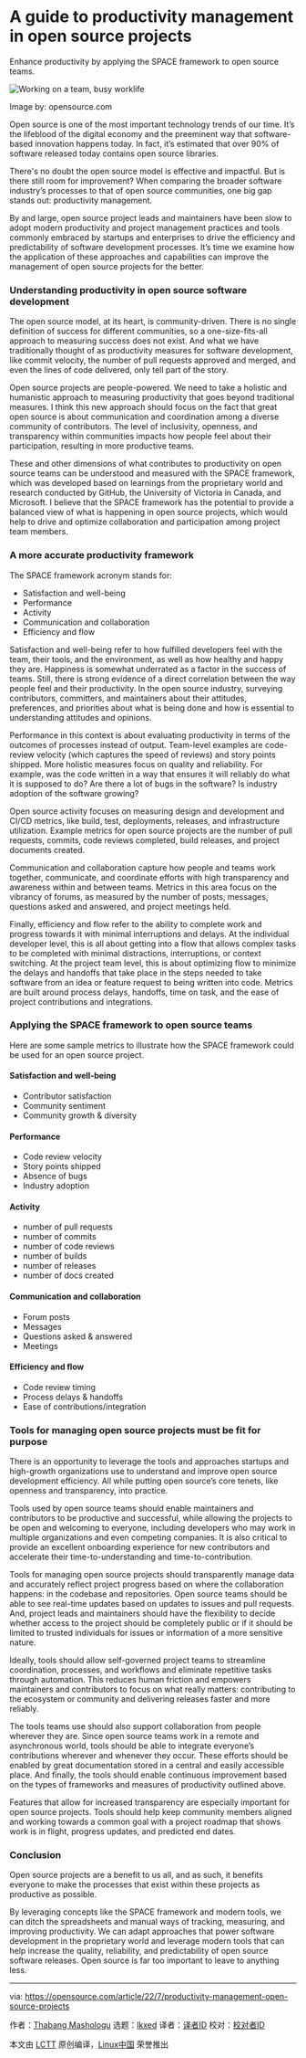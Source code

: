 [#]: subject: "A guide to productivity management in open source projects"
[#]: via: "https://opensource.com/article/22/7/productivity-management-open-source-projects"
[#]: author: "Thabang Mashologu https://opensource.com/users/tmashologu"
[#]: collector: "lkxed"
[#]: translator: " "
[#]: reviewer: " "
[#]: publisher: " "
[#]: url: " "

A guide to productivity management in open source projects
======
Enhance productivity by applying the SPACE framework to open source teams.

![Working on a team, busy worklife][1]

Image by: opensource.com

Open source is one of the most important technology trends of our time. It’s the lifeblood of the digital economy and the preeminent way that software-based innovation happens today. In fact, it’s estimated that over 90% of software released today contains open source libraries.

There's no doubt the open source model is effective and impactful. But is there still room for improvement? When comparing the broader software industry’s processes to that of open source communities, one big gap stands out: productivity management.

By and large, open source project leads and maintainers have been slow to adopt modern productivity and project management practices and tools commonly embraced by startups and enterprises to drive the efficiency and predictability of software development processes. It’s time we examine how the application of these approaches and capabilities can improve the management of open source projects for the better.

### Understanding productivity in open source software development

The open source model, at its heart, is community-driven. There is no single definition of success for different communities, so a one-size-fits-all approach to measuring success does not exist. And what we have traditionally thought of as productivity measures for software development, like commit velocity, the number of pull requests approved and merged, and even the lines of code delivered, only tell part of the story.

Open source projects are people-powered. We need to take a holistic and humanistic approach to measuring productivity that goes beyond traditional measures. I think this new approach should focus on the fact that great open source is about communication and coordination among a diverse community of contributors. The level of inclusivity, openness, and transparency within communities impacts how people feel about their participation, resulting in more productive teams.

These and other dimensions of what contributes to productivity on open source teams can be understood and measured with the SPACE framework, which was developed based on learnings from the proprietary world and research conducted by GitHub, the University of Victoria in Canada, and Microsoft. I believe that the SPACE framework has the potential to provide a balanced view of what is happening in open source projects, which would help to drive and optimize collaboration and participation among project team members.

### A more accurate productivity framework

The SPACE framework acronym stands for:

* Satisfaction and well-being
* Performance
* Activity
* Communication and collaboration
* Efficiency and flow

Satisfaction and well-being refer to how fulfilled developers feel with the team, their tools, and the environment, as well as how healthy and happy they are. Happiness is somewhat underrated as a factor in the success of teams. Still, there is strong evidence of a direct correlation between the way people feel and their productivity. In the open source industry, surveying contributors, committers, and maintainers about their attitudes, preferences, and priorities about what is being done and how is essential to understanding attitudes and opinions.

Performance in this context is about evaluating productivity in terms of the outcomes of processes instead of output. Team-level examples are code-review velocity (which captures the speed of reviews) and story points shipped. More holistic measures focus on quality and reliability. For example, was the code written in a way that ensures it will reliably do what it is supposed to do? Are there a lot of bugs in the software? Is industry adoption of the software growing?

Open source activity focuses on measuring design and development and CI/CD metrics, like build, test, deployments, releases, and infrastructure utilization. Example metrics for open source projects are the number of pull requests, commits, code reviews completed, build releases, and project documents created.

Communication and collaboration capture how people and teams work together, communicate, and coordinate efforts with high transparency and awareness within and between teams. Metrics in this area focus on the vibrancy of forums, as measured by the number of posts, messages, questions asked and answered, and project meetings held.

Finally, efficiency and flow refer to the ability to complete work and progress towards it with minimal interruptions and delays. At the individual developer level, this is all about getting into a flow that allows complex tasks to be completed with minimal distractions, interruptions, or context switching. At the project team level, this is about optimizing flow to minimize the delays and handoffs that take place in the steps needed to take software from an idea or feature request to being written into code. Metrics are built around process delays, handoffs, time on task, and the ease of project contributions and integrations.

### Applying the SPACE framework to open source teams

Here are some sample metrics to illustrate how the SPACE framework could be used for an open source project.

#### Satisfaction and well-being

* Contributor satisfaction
* Community sentiment
* Community growth & diversity

#### Performance

* Code review velocity
* Story points shipped
* Absence of bugs
* Industry adoption

#### Activity

* number of pull requests
* number of commits
* number of code reviews
* number of builds
* number of releases
* number of docs created

#### Communication and collaboration

* Forum posts
* Messages
* Questions asked & answered
* Meetings

#### Efficiency and flow

* Code review timing
* Process delays & handoffs
* Ease of contributions/integration

### Tools for managing open source projects must be fit for purpose

There is an opportunity to leverage the tools and approaches startups and high-growth organizations use to understand and improve open source development efficiency. All while putting open source’s core tenets, like openness and transparency, into practice.

Tools used by open source teams should enable maintainers and contributors to be productive and successful, while allowing the projects to be open and welcoming to everyone, including developers who may work in multiple organizations and even competing companies. It is also critical to provide an excellent onboarding experience for new contributors and accelerate their time-to-understanding and time-to-contribution.

Tools for managing open source projects should transparently manage data and accurately reflect project progress based on where the collaboration happens: in the codebase and repositories. Open source teams should be able to see real-time updates based on updates to issues and pull requests. And, project leads and maintainers should have the flexibility to decide whether access to the project should be completely public or if it should be limited to trusted individuals for issues or information of a more sensitive nature.

Ideally, tools should allow self-governed project teams to streamline coordination, processes, and workflows and eliminate repetitive tasks through automation. This reduces human friction and empowers maintainers and contributors to focus on what really matters: contributing to the ecosystem or community and delivering releases faster and more reliably.

The tools teams use should also support collaboration from people wherever they are. Since open source teams work in a remote and asynchronous world, tools should be able to integrate everyone’s contributions wherever and whenever they occur. These efforts should be enabled by great documentation stored in a central and easily accessible place. And finally, the tools should enable continuous improvement based on the types of frameworks and measures of productivity outlined above.

Features that allow for increased transparency are especially important for open source projects. Tools should help keep community members aligned and working towards a common goal with a project roadmap that shows work is in flight, progress updates, and predicted end dates.

### Conclusion

Open source projects are a benefit to us all, and as such, it benefits everyone to make the processes that exist within these projects as productive as possible.

By leveraging concepts like the SPACE framework and modern tools, we can ditch the spreadsheets and manual ways of tracking, measuring, and improving productivity. We can adapt approaches that power software development in the proprietary world and leverage modern tools that can help increase the quality, reliability, and predictability of open source software releases. Open source is far too important to leave to anything less.

--------------------------------------------------------------------------------

via: https://opensource.com/article/22/7/productivity-management-open-source-projects

作者：[Thabang Mashologu][a]
选题：[lkxed][b]
译者：[译者ID](https://github.com/译者ID)
校对：[校对者ID](https://github.com/校对者ID)

本文由 [LCTT](https://github.com/LCTT/TranslateProject) 原创编译，[Linux中国](https://linux.cn/) 荣誉推出

[a]: https://opensource.com/users/tmashologu
[b]: https://github.com/lkxed
[1]: https://opensource.com/sites/default/files/lead-images/team_dev_email_chat_video_work_wfm_desk_520.png
